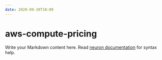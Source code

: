 ```yaml
---
date: 2020-09-30T10:09
---
```


# aws-compute-pricing

Write your Markdown content here. Read [neuron documentation](https://neuron.zettel.page/2011404.html) for syntax help.


